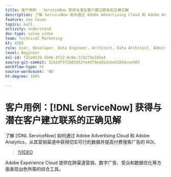 ```yaml
---
title: 客户用例 - ServiceNow 获得与潜在客户建立联系的正确见解
description: 了解 ServiceNow 如何通过 Adobe Advertising Cloud 和 Adobe Analytics，从其营销渠道中获得切实可行的数据并提高付费搜索广告的 ROI。
feature: Use Cases
topics: null
activity: understand
doc-type: value video
team: Technical Marketing
kt: 4385
role: User, Developer, Data Engineer, Architect, Data Architect, Admin, Leader
level: Beginner
exl-id: f25a9539-4596-4f22-8c6b-224273e185e4
source-git-commit: 32424f3f2b05952fe4df9ea91dcbe51684cee905
workflow-type: ht
source-wordcount: '95'
ht-degree: 100%

---
```


# 客户用例：[!DNL ServiceNow] 获得与潜在客户建立联系的正确见解

了解 [!DNL ServiceNow] 如何通过 Adobe Advertising Cloud 和 Adobe Analytics，从其营销渠道中获得切实可行的数据并提高付费搜索广告的 ROI。

>[!VIDEO](https://video.tv.adobe.com/v/31504/?quality=12)

Adobe Experience Cloud 提供在跨渠道营销、数字广告、受众和数据优化等方面表现出色所需的综合工具。
